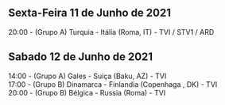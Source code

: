 ## Sexta-Feira 11 de Junho de 2021
20:00 - (Grupo A) Turquia - Itália (Roma, IT) - TVI / STV1 / ARD
## Sabado 12 de Junho de 2021
14:00 - (Grupo A) Gales   - Suiça  (Baku, AZ) - TVI  
17:00 - (Grupo B) Dinamarca - Finlandia (Copenhaga , DK) - TVI  
20:00 - (Grupo B) Bélgica - Russia (Roma) - TVI 

